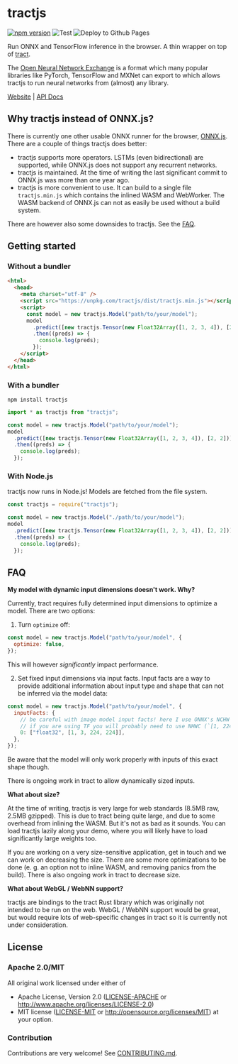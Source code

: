 # tractjs

[![npm version](https://img.shields.io/npm/v/tractjs)](https://www.npmjs.com/package/tractjs)
![Test](https://github.com/bminixhofer/tractjs/workflows/Test/badge.svg)
![Deploy to Github Pages](https://github.com/bminixhofer/tractjs/workflows/Deploy%20to%20Github%20Pages/badge.svg)

Run ONNX and TensorFlow inference in the browser. A thin wrapper on top of [tract](https://github.com/snipsco/tract).

The [Open Neural Network Exchange](https://onnx.ai/) is a format which many popular libraries like PyTorch, TensorFlow and MXNet can export to which allows tractjs to run neural networks from (almost) any library.

[Website](https://bminixhofer.github.io/tractjs/) | [API Docs](https://bminixhofer.github.io/tractjs/docs/)

## Why tractjs instead of ONNX.js?

There is currently one other usable ONNX runner for the browser, [ONNX.js](https://github.com/microsoft/onnxjs). There are a couple of things tractjs does better:

- tractjs supports more operators. LSTMs (even bidirectional) are supported, while ONNX.js does not support any recurrent networks.
- tractjs is maintained. At the time of writing the last significant commit to ONNX.js was more than one year ago.
- tractjs is more convenient to use. It can build to a single file `tractjs.min.js` which contains the inlined WASM and WebWorker. The WASM backend of ONNX.js can not as easily be used without a build system.

There are however also some downsides to tractjs. See the [FAQ](#faq).

## Getting started

### Without a bundler

```html
<html>
  <head>
    <meta charset="utf-8" />
    <script src="https://unpkg.com/tractjs/dist/tractjs.min.js"></script>
    <script>
      const model = new tractjs.Model("path/to/your/model");
      model
        .predict([new tractjs.Tensor(new Float32Array([1, 2, 3, 4]), [2, 2])])
        .then((preds) => {
          console.log(preds);
        });
    </script>
  </head>
</html>
```

### With a bundler

```
npm install tractjs
```

```js
import * as tractjs from "tractjs";

const model = new tractjs.Model("path/to/your/model");
model
  .predict([new tractjs.Tensor(new Float32Array([1, 2, 3, 4]), [2, 2])])
  .then((preds) => {
    console.log(preds);
  });
```

### With Node.js

tractjs now runs in Node.js! Models are fetched from the file system.

```js
const tractjs = require("tractjs");

const model = new tractjs.Model("./path/to/your/model");
model
  .predict([new tractjs.Tensor(new Float32Array([1, 2, 3, 4]), [2, 2])])
  .then((preds) => {
    console.log(preds);
  });
```

## FAQ

**My model with dynamic input dimensions doesn't work. Why?**

Currently, tract requires fully determined input dimensions to optimize a model. There are two options:

1. Turn `optimize` off:

```js
const model = new tractjs.Model("path/to/your/model", {
  optimize: false,
});
```

This will however _significantly_ impact performance.

2. Set fixed input dimensions via input facts. Input facts are a way to provide additional information about input type and shape that can not be inferred via the model data:

```js
const model = new tractjs.Model("path/to/your/model", {
  inputFacts: {
    // be careful with image model input facts! here I use ONNX's NCHW format
    // if you are using TF you will probably need to use NHWC (`[1, 224, 224, 3]`).
    0: ["float32", [1, 3, 224, 224]],
  },
});
```

Be aware that the model will only work properly with inputs of this exact shape though.

There is ongoing work in tract to allow dynamically sized inputs.

**What about size?**

At the time of writing, tractjs is very large for web standards (8.5MB raw, 2.5MB gzipped). This is due to tract being quite large, and due to some overhead from inlining the WASM. But it's not as bad as it sounds. You can load tractjs lazily along your demo, where you will likely have to load significantly large weights too.

If you are working on a very size-sensitive application, get in touch and we can work on decreasing the size. There are some more optimizations to be done (e. g. an option not to inline WASM, and removing panics from the build). There is also ongoing work in tract to decrease size.

**What about WebGL / WebNN support?**

tractjs are bindings to the tract Rust library which was originally not intended to be run on the web. WebGL / WebNN support would be great, but would require lots of web-specific changes in tract so it is currently not under consideration.

## License

### Apache 2.0/MIT

All original work licensed under either of

- Apache License, Version 2.0 ([LICENSE-APACHE](LICENSE-APACHE) or http://www.apache.org/licenses/LICENSE-2.0)
- MIT license ([LICENSE-MIT](LICENSE-MIT) or http://opensource.org/licenses/MIT)
  at your option.

### Contribution

Contributions are very welcome! See [CONTRIBUTING.md](/CONTRIBUTING.md).
